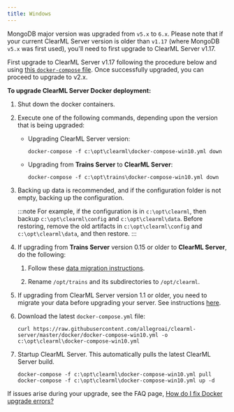 ```yaml
---
title: Windows
---
```


<Collapsible title="Important: Upgrading to v2.x from v1.16.0 or older" type="info">

MongoDB major version was upgraded from `v5.x` to `6.x`. Please note that if your current ClearML Server version is older than 
`v1.17` (where MongoDB `v5.x` was first used), you'll need to first upgrade to ClearML Server v1.17.

First upgrade to ClearML Server v1.17 following the procedure below and using [this `docker-compose` file](https://github.com/clearml/clearml-server/blob/2976ce69cc91550a3614996e8a8d8cd799af2efd/upgrade/1_17_to_2_0/docker-compose-win10.yml). Once successfully upgraded, 
you can proceed to upgrade to v2.x. 

</Collapsible>

**To upgrade ClearML Server Docker deployment:**

1. Shut down the docker containers. 
   
1. Execute one of the following commands, depending upon the version that is being upgraded:
   
   * Upgrading ClearML Server version:

      ```
      docker-compose -f c:\opt\clearml\docker-compose-win10.yml down
      ```
     
   * Upgrading from **Trains Server** to **ClearML Server**:

      ```
      docker-compose -f c:\opt\trains\docker-compose-win10.yml down
      ```


1. Backing up data is recommended, and if the configuration folder is not empty, backing up the configuration.
 
    :::note
    For example, if the configuration is in ``c:\opt\clearml``, then backup ``c:\opt\clearml\config`` and ``c:\opt\clearml\data``. 
    Before restoring, remove the old artifacts in ``c:\opt\clearml\config`` and ``c:\opt\clearml\data``, and then restore. 
    :::

1. If upgrading from **Trains Server** version 0.15 or older to **ClearML Server**, do the following:

    1. Follow these [data migration instructions](clearml_server_es7_migration.md).
       
    1. Rename `/opt/trains` and its subdirectories to `/opt/clearml`.

1. If upgrading from ClearML Server version 1.1 or older, you need to migrate your data before upgrading your server. See instructions [here](clearml_server_mongo44_migration.md).
 
1. Download the latest `docker-compose.yml` file:

   ```  
   curl https://raw.githubusercontent.com/allegroai/clearml-server/master/docker/docker-compose-win10.yml -o c:\opt\clearml\docker-compose-win10.yml
   ```
        
1. Startup ClearML Server. This automatically pulls the latest ClearML Server build.
        
   ```   
   docker-compose -f c:\opt\clearml\docker-compose-win10.yml pull
   docker-compose -f c:\opt\clearml\docker-compose-win10.yml up -d
   ```
   
If issues arise during your upgrade, see the FAQ page, [How do I fix Docker upgrade errors?](../faq.md#common-docker-upgrade-errors)
